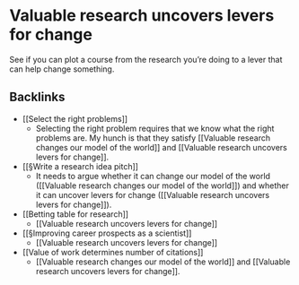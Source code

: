 # Valuable research uncovers levers for change
See if you can plot a course from the research you’re doing to a lever that can help change something.

## Backlinks
* [[Select the right problems]]
	* Selecting the right problem requires that we know what the right problems are. My hunch is that they satisfy [[Valuable research changes our model of the world]] and [[Valuable research uncovers levers for change]].
* [[§Write a research idea pitch]]
	* It needs to argue whether it can change our model of the world ([[Valuable research changes our model of the world]]) and whether it can uncover levers for change ([[Valuable research uncovers levers for change]]). 
* [[Betting table for research]]
	* [[Valuable research uncovers levers for change]]
* [[§Improving career prospects as a scientist]]
	* [[Valuable research uncovers levers for change]]
* [[Value of work determines number of citations]]
	* [[Valuable research changes our model of the world]] and [[Valuable research uncovers levers for change]].

<!-- {BearID:9422645F-82F5-4E71-9688-EC89DBC3EFA3-8050-000008DCBFF63F6B} -->
